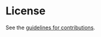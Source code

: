 # License

See the
[guidelines for contributions](https://github.com/emanjon/draft-mattsson-tls-compact-ecc/blob//CONTRIBUTING.md).
